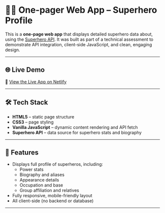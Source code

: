 # 🧙‍♂️ One-pager Web App – Superhero Profile

This is a **one-page web app** that displays detailed superhero data about, using the [Superhero API](https://superheroapi.com). It was built as part of a technical assessment to demonstrate API integration, client-side JavaScript, and clean, engaging design.

---

## 🌐 Live Demo

🔗 [View the Live App on Netlify](https://one-pager-profile.netlify.app)

---

## 🛠️ Tech Stack

- **HTML5** – static page structure  
- **CSS3** – page styling  
- **Vanilla JavaScript** – dynamic content rendering and API fetch  
- **Superhero API** – data source for superhero stats and biography

---

## 🎯 Features

- Displays full profile of superheros, including:
  - Power stats
  - Biography and aliases
  - Appearance details
  - Occupation and base
  - Group affiliation and relatives
- Fully responsive, mobile-friendly layout
- All client-side (no backend or database)

---


